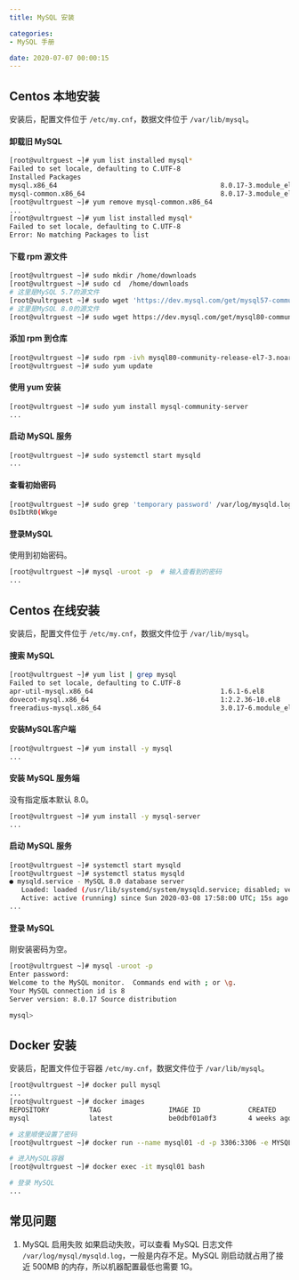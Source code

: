 ```yaml
---
title: MySQL 安装

categories:
- MySQL 手册

date: 2020-07-07 00:00:15
---
```


## Centos 本地安装
安装后，配置文件位于 `/etc/my.cnf`，数据文件位于 `/var/lib/mysql`。

#### 卸载旧 MySQL
```bash
[root@vultrguest ~]# yum list installed mysql*
Failed to set locale, defaulting to C.UTF-8
Installed Packages
mysql.x86_64                                         8.0.17-3.module_el8.0.0+181+899d6349                                  @AppStream
mysql-common.x86_64                                  8.0.17-3.module_el8.0.0+181+899d6349                                  @AppStream
[root@vultrguest ~]# yum remove mysql-common.x86_64
...
[root@vultrguest ~]# yum list installed mysql*
Failed to set locale, defaulting to C.UTF-8
Error: No matching Packages to list
```

#### 下载 rpm 源文件
```bash
[root@vultrguest ~]# sudo mkdir /home/downloads
[root@vultrguest ~]# sudo cd  /home/downloads
# 这里是MySQL 5.7的源文件
[root@vultrguest ~]# sudo wget 'https://dev.mysql.com/get/mysql57-community-release-el7-11.noarch.rpm'
# 这里是MySQL 8.0的源文件
[root@vultrguest ~]# sudo wget https://dev.mysql.com/get/mysql80-community-release-el7-3.noarch.rpm
```

#### 添加 rpm 到仓库
```bash
[root@vultrguest ~]# sudo rpm -ivh mysql80-community-release-el7-3.noarch.rpm
[root@vultrguest ~]# sudo yum update
```

#### 使用 yum 安装
```bash
[root@vultrguest ~]# sudo yum install mysql-community-server
...
```

#### 启动 MySQL 服务
```bash
[root@vultrguest ~]# sudo systemctl start mysqld
...
```

#### 查看初始密码
```bash
[root@vultrguest ~]# sudo grep 'temporary password' /var/log/mysqld.log
0sIbtR0(Wkge
```

#### 登录MySQL
使用到初始密码。

```bash
[root@vultrguest ~]# mysql -uroot -p  # 输入查看到的密码
...
```

## Centos 在线安装
安装后，配置文件位于 `/etc/my.cnf`，数据文件位于 `/var/lib/mysql`。

#### 搜索 MySQL
```bash
[root@vultrguest ~]# yum list | grep mysql
Failed to set locale, defaulting to C.UTF-8
apr-util-mysql.x86_64                                1.6.1-6.el8                                       AppStream 
dovecot-mysql.x86_64                                 1:2.2.36-10.el8                                   AppStream 
freeradius-mysql.x86_64                              3.0.17-6.module_el8.1.0+198+858eb655              AppStream 
```

#### 安装MySQL客户端
```bash
[root@vultrguest ~]# yum install -y mysql
...
```

#### 安装 MySQL 服务端
没有指定版本默认 8.0。

```bash
[root@vultrguest ~]# yum install -y mysql-server
...
```

#### 启动 MySQL 服务
```bash
[root@vultrguest ~]# systemctl start mysqld
[root@vultrguest ~]# systemctl status mysqld
● mysqld.service - MySQL 8.0 database server
   Loaded: loaded (/usr/lib/systemd/system/mysqld.service; disabled; vendor preset: disabled)
   Active: active (running) since Sun 2020-03-08 17:58:00 UTC; 15s ago
...
```

#### 登录 MySQL
刚安装密码为空。
```bash
[root@vultrguest ~]# mysql -uroot -p
Enter password:    
Welcome to the MySQL monitor.  Commands end with ; or \g.
Your MySQL connection id is 8
Server version: 8.0.17 Source distribution

mysql> 
```


## Docker 安装
安装后，配置文件位于容器 `/etc/my.cnf`，数据文件位于 `/var/lib/mysql`。

```bash
[root@vultrguest ~]# docker pull mysql
...
[root@vultrguest ~]# docker images
REPOSITORY          TAG                 IMAGE ID            CREATED             SIZE
mysql               latest              be0dbf01a0f3        4 weeks ago         541MB

# 这里顺便设置了密码
[root@vultrguest ~]# docker run --name mysql01 -d -p 3306:3306 -e MYSQL_ROOT_PASSWORD=123456 mysql

# 进入MySQL容器
[root@vultrguest ~]# docker exec -it mysql01 bash

# 登录 MySQL
...
```

## 常见问题
1. MySQL 启用失败
如果启动失败，可以查看 MySQL 日志文件 `/var/log/mysql/mysqld.log`，一般是内存不足。MySQL 刚启动就占用了接近 500MB 的内存，所以机器配置最低也需要 1G。
